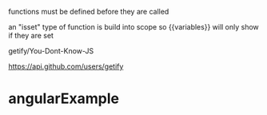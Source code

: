functions must be defined before they are called 

an "isset" type of function is build into scope so {{variables}} will only show if they are set 

getify/You-Dont-Know-JS

https://api.github.com/users/getify

# angularExample
